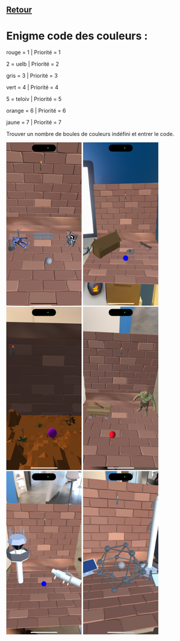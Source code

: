 ## [Retour](/ressources/Enigmes.md)

# Enigme code des couleurs :
  
  rouge = 1 | Priorité = 1
 
  2 = uelb | Priorité = 2
 
  gris = 3 | Priorité = 3
 
  vert = 4 | Priorité = 4
 
  5 = teloiv | Priorité  = 5
 
  orange = 6 | Priorité = 6
 
  jaune = 7 | Priorité = 7
 
  Trouver un nombre de boules de couleurs indéfini et entrer le code.

  <p float="left">
  <img src="/Images/IMG_1578.PNG" alt="Morse" width="200" />
  <img src="/Images/IMG_1558.PNG" alt="Morse" width="200" />
  <img src="/Images/IMG_1561.PNG" alt="Morse" width="200" />
  <img src="/Images/IMG_1562.PNG" alt="Morse" width="200" />
  <img src="/Images/IMG_1563.PNG" alt="Morse" width="200" />
  <img src="/Images/IMG_1564.PNG" alt="Morse" width="200" />
</p>

